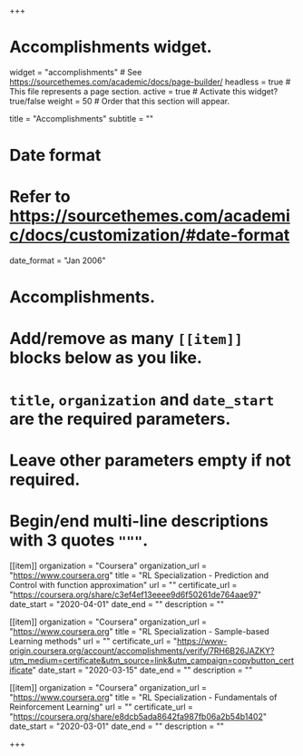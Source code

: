 +++
# Accomplishments widget.
widget = "accomplishments"  # See https://sourcethemes.com/academic/docs/page-builder/
headless = true  # This file represents a page section.
active = true  # Activate this widget? true/false
weight = 50  # Order that this section will appear.

title = "Accomplish&shy;ments"
subtitle = ""

# Date format
#   Refer to https://sourcethemes.com/academic/docs/customization/#date-format
date_format = "Jan 2006"

# Accomplishments.
#   Add/remove as many `[[item]]` blocks below as you like.
#   `title`, `organization` and `date_start` are the required parameters.
#   Leave other parameters empty if not required.
#   Begin/end multi-line descriptions with 3 quotes `"""`.

[[item]]
  organization = "Coursera"
  organization_url = "https://www.coursera.org"
  title = "RL Specialization - Prediction and Control with function approximation"
  url = ""
  certificate_url = "https://coursera.org/share/c3ef4ef13eeee9d6f50261de764aae97"
  date_start = "2020-04-01"
  date_end = ""
  description = ""

[[item]]
  organization = "Coursera"
  organization_url = "https://www.coursera.org"
  title = "RL Specialization - Sample-based Learning methods"
  url = ""
  certificate_url = "https://www-origin.coursera.org/account/accomplishments/verify/7RH6B26JAZKY?utm_medium=certificate&utm_source=link&utm_campaign=copybutton_certificate"
  date_start = "2020-03-15"
  date_end = ""
  description = ""

[[item]]
  organization = "Coursera"
  organization_url = "https://www.coursera.org"
  title = "RL Specialization - Fundamentals of Reinforcement Learning"
  url = ""
  certificate_url = "https://coursera.org/share/e8dcb5ada8642fa987fb06a2b54b1402"
  date_start = "2020-03-01"
  date_end = ""
  description = ""

+++

